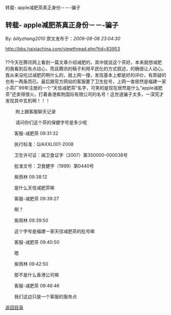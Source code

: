 转载- apple减肥茶真正身份－－-骗子
## 转载- apple减肥茶真正身份－－-骗子

By: *billyzhang2010* 原文发布于：*2009-08-08 23:04:30*

[
http&#58;//bbs.haixiachina.com/viewthread.php?tid=83953](http&#58;//bbs.haixiachina.com/viewthread.php?tid=83953)

### 
??今天在腾讯网上看到一篇文章介绍减肥的，其中就说这个茶好。本来就想减肥的我看到后有点动心，而且腾讯的稿子利用平民化的方式叙述，的确很让人动心。我从来没吃过减肥药啊什么的，就上网一搜，发现基本上都是好的评价，有质疑的也有一两条而已。最后跟官方网站的客服要了卫生批号，上网一查居然是福建一家小茶厂99年注册的一个“天信减肥茶”名字，可笑的是现在居然是什么“apple减肥茶”还卖得很火，打着香港紫荆国际有限公司的名号！这世道骗子太多，一深究才发现其中玄机啊！！！

　　 附上跟客服聊天记录

　　 请问你们这个茶的保健字号是多少呢

　　客服-减肥茶 09&#58;31&#58;32

　　执行标准：Q/AXXL001-2008

　　卫生许可证：闽卫食证字（2007）第350000-000038号

　　批准文号：卫食健字（1999）第0440号

　　紫雨林 09&#58;38&#58;12

　　是什么天信减肥茶嘛

　　客服-减肥茶 09&#58;39&#58;27

　　啊？

　　紫雨林 09&#58;39&#58;50

　　这个字号是福建一家天信减肥茶的批号嘛

　　客服-减肥茶 09&#58;40&#58;50

　　嗯

　　紫雨林 09&#58;42&#58;50

　　那不是什么香港公司嘛

　　客服-减肥茶 09&#58;46&#58;46

　　我们这边只是一个客服的服务点

[返回目录](index.html)
